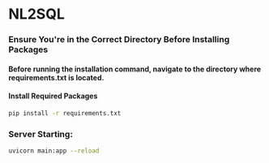 # NL2SQL


### Ensure You're in the Correct Directory Before Installing Packages
#### Before running the installation command, navigate to the directory where requirements.txt is located.
#### Install Required Packages
```bash
pip install -r requirements.txt
```

### Server Starting:

```bash
uvicorn main:app --reload
```
